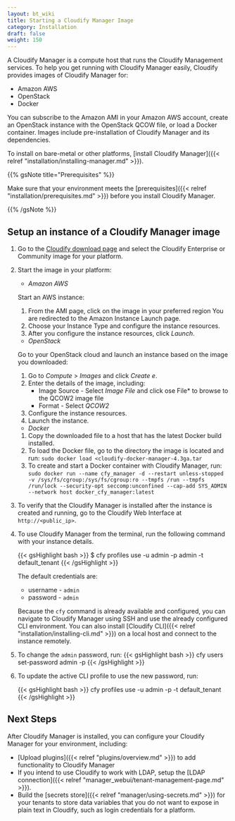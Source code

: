 ```yaml
---
layout: bt_wiki
title: Starting a Cloudify Manager Image
category: Installation
draft: false
weight: 150
---
```

A Cloudify Manager is a compute host that runs the Cloudify Management services. To help you get running with Cloudify Manager easily, Cloudify provides images of Cloudify Manager for:

* Amazon AWS
* OpenStack
* Docker

You can subscribe to the Amazon AMI in your Amazon AWS account,  create an OpenStack instance with the OpenStack QCOW file, or load a Docker container. Images include pre-installation of Cloudify Manager and its dependencies.

To install on bare-metal or other platforms, [install Cloudify Manager]({{< relref "installation/installing-manager.md" >}}).

{{% gsNote title="Prerequisites" %}}

Make sure that your environment meets the [prerequisites]({{< relref "installation/prerequisites.md" >}}) before you install Cloudify Manager.

{{% /gsNote %}}

## Setup an instance of a Cloudify Manager image

1. Go to the [Cloudify download page](http://cloudify.co/download/) and select the Cloudify Enterprise or Community image for your platform.
1. Start the image in your platform:

    * *Amazon AWS*

    Start an AWS instance:

    1. From the AMI page, click on the image in your preferred region
    You are redirected to the Amazon Instance Launch page.
    1. Choose your Instance Type and configure the instance resources.
    1. After you configure the instance resources, click *Launch*.

    * *OpenStack*

    Go to your OpenStack cloud and launch an instance based on the image you downloaded:

    1. Go to *Compute* > *Images* and click *Create e*.
    1. Enter the details of the image, including:
        * Image Source - Select *Image File* and click ose File* to browse to the QCOW2 image file
        * Format - Select *QCOW2*
    1. Configure the instance resources.
    1. Launch the instance.

    * *Docker*

    1. Copy the downloaded file to a host that has the latest Docker build installed.
    1. To load the Docker file, go to the directory the image is located and run: `sudo docker load <cloudify-docker-manager-4.3ga.tar`
    1. To create and start a Docker container with Cloudify Manager, run: `sudo docker run --name cfy_manager -d --restart unless-stopped -v /sys/fs/cgroup:/sys/fs/cgroup:ro --tmpfs /run --tmpfs /run/lock --security-opt seccomp:unconfined --cap-add SYS_ADMIN --network host docker_cfy_manager:latest`

1. To verify that the Cloudify Manager is installed after the instance is created and running, go to the Cloudify Web Interface at `http://<public_ip>`.
1. To use Cloudify Manager from the terminal, run the following command with your instance details.

    {{< gsHighlight  bash  >}}
    $ cfy profiles use <manager-ip> -u admin -p admin -t default_tenant
    {{< /gsHighlight >}}

    The default credentials are:

    * username - ```admin```
    * password - ```admin```

    Because the `cfy` command is already available and configured, you can navigate to Cloudify Manager using SSH and use the already configured CLI environment. You can also install [Cloudify CLI]({{< relref "installation/installing-cli.md" >}}) on a local host and connect to the instance remotely.

1. To change the `admin` password, run:
    {{< gsHighlight  bash  >}}
    cfy users set-password admin -p <new-password>
    {{< /gsHighlight >}}

1. To update the active CLI profile to use the new password, run:

    {{< gsHighlight  bash  >}}
    cfy profiles use <manager-ip> -u admin -p <the-new-password> -t default_tenant
    {{< /gsHighlight >}}

## Next Steps

After Cloudify Manager is installed, you can configure your Cloudify Manager for your environment, including:

* [Upload plugins]({{< relref "plugins/overview.md" >}}) to add functionality to Cloudify Manager
* If you intend to use Cloudify to work with LDAP, setup the [LDAP connection]({{< relref "manager_webui/tenant-management-page.md" >}}).
* Build the [secrets store]({{< relref "manager/using-secrets.md" >}}) for your tenants to store data variables that you do not want to expose in plain text in Cloudify, such as login credentials for a platform.
